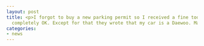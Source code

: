 ```yaml
---
layout: post
title: <p>I forgot to buy a new parking permit so I received a fine today, which is
  completely OK. Except for that they wrote that my car is a Daewoo. Makes me sad</p>
categories:
- news
---
```

